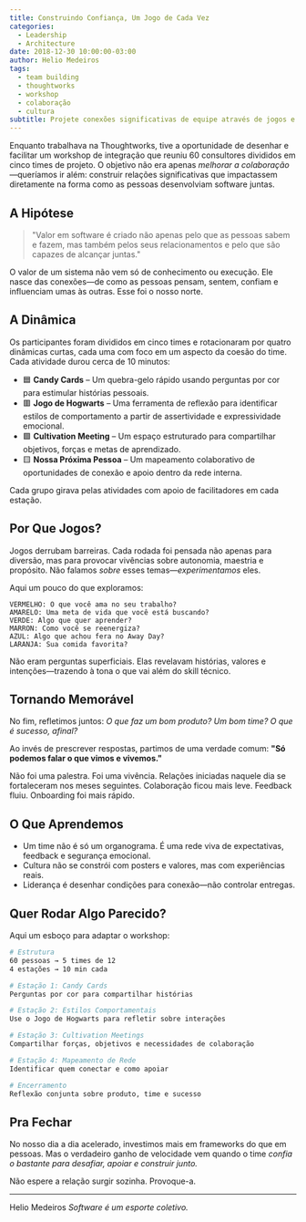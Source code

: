 ```yaml
---
title: Construindo Confiança, Um Jogo de Cada Vez
categories:
  - Leadership
  - Architecture
date: 2018-12-30 10:00:00-03:00
author: Helio Medeiros
tags:
  - team building
  - thoughtworks
  - workshop
  - colaboração
  - cultura
subtitle: Projete conexões significativas de equipe através de jogos e atividades estruturadas—formato de workshop comprovado que constrói confiança, segurança psicológica e relacionamentos duradouros em equipes distribuídas
---
```


Enquanto trabalhava na Thoughtworks, tive a oportunidade de desenhar e facilitar um workshop de integração que reuniu 60 consultores divididos em cinco times de projeto. O objetivo não era apenas _melhorar a colaboração_—queríamos ir além: construir relações significativas que impactassem diretamente na forma como as pessoas desenvolviam software juntas.

## A Hipótese

> "Valor em software é criado não apenas pelo que as pessoas sabem e fazem, mas também pelos seus relacionamentos e pelo que são capazes de alcançar juntas."

O valor de um sistema não vem só de conhecimento ou execução. Ele nasce das conexões—de como as pessoas pensam, sentem, confiam e influenciam umas às outras. Esse foi o nosso norte.

## A Dinâmica

Os participantes foram divididos em cinco times e rotacionaram por quatro dinâmicas curtas, cada uma com foco em um aspecto da coesão do time. Cada atividade durou cerca de 10 minutos:

- 🟦 **Candy Cards** – Um quebra-gelo rápido usando perguntas por cor para estimular histórias pessoais.
- 🟥 **Jogo de Hogwarts** – Uma ferramenta de reflexão para identificar estilos de comportamento a partir de assertividade e expressividade emocional.
- 🟩 **Cultivation Meeting** – Um espaço estruturado para compartilhar objetivos, forças e metas de aprendizado.
- 🟨 **Nossa Próxima Pessoa** – Um mapeamento colaborativo de oportunidades de conexão e apoio dentro da rede interna.

Cada grupo girava pelas atividades com apoio de facilitadores em cada estação.

## Por Que Jogos?

Jogos derrubam barreiras. Cada rodada foi pensada não apenas para diversão, mas para provocar vivências sobre autonomia, maestria e propósito. Não falamos _sobre_ esses temas—_experimentamos_ eles.

Aqui um pouco do que exploramos:

```text
VERMELHO: O que você ama no seu trabalho?
AMARELO: Uma meta de vida que você está buscando?
VERDE: Algo que quer aprender?
MARRON: Como você se reenergiza?
AZUL: Algo que achou fera no Away Day?
LARANJA: Sua comida favorita?
```

Não eram perguntas superficiais. Elas revelavam histórias, valores e intenções—trazendo à tona o que vai além do skill técnico.

## Tornando Memorável

No fim, refletimos juntos: _O que faz um bom produto? Um bom time? O que é sucesso, afinal?_

Ao invés de prescrever respostas, partimos de uma verdade comum: **"Só podemos falar o que vimos e vivemos."**

Não foi uma palestra. Foi uma vivência. Relações iniciadas naquele dia se fortaleceram nos meses seguintes. Colaboração ficou mais leve. Feedback fluiu. Onboarding foi mais rápido.

## O Que Aprendemos

- Um time não é só um organograma. É uma rede viva de expectativas, feedback e segurança emocional.
- Cultura não se constrói com posters e valores, mas com experiências reais.
- Liderança é desenhar condições para conexão—não controlar entregas.

## Quer Rodar Algo Parecido?

Aqui um esboço para adaptar o workshop:

```bash
# Estrutura
60 pessoas → 5 times de 12
4 estações → 10 min cada

# Estação 1: Candy Cards
Perguntas por cor para compartilhar histórias

# Estação 2: Estilos Comportamentais
Use o Jogo de Hogwarts para refletir sobre interações

# Estação 3: Cultivation Meetings
Compartilhar forças, objetivos e necessidades de colaboração

# Estação 4: Mapeamento de Rede
Identificar quem conectar e como apoiar

# Encerramento
Reflexão conjunta sobre produto, time e sucesso
```

## Pra Fechar

No nosso dia a dia acelerado, investimos mais em frameworks do que em pessoas. Mas o verdadeiro ganho de velocidade vem quando o time _confia o bastante para desafiar, apoiar e construir junto._

Não espere a relação surgir sozinha. Provoque-a.

---

Helio Medeiros
_Software é um esporte coletivo._
